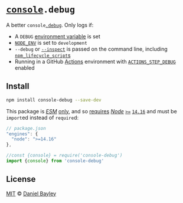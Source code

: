 [`console`]`.debug`
===================
A better `console`[`.debug`]. Only logs if:

* A `DEBUG` [environment variable] is set
* [`NODE_ENV`] is set to `development`
* `--debug` or [`--inspect`] is passed on the command line, including [`npm`][][`_lifecycle_`][][`script`s]
* Running in a GitHub [Actions] environment with [`ACTIONS_STEP_DEBUG`] enabled

Install
-------
~~~ sh
npm install console-debug --save-dev
~~~

This package is _[ESM]_ [only], and so [requires] _[Node]_ [`>=`]
[`14.16`] and must be `import`ed instead of `require`d:
~~~ js
// package.json
"engines": {
  "node": ">=14.16"
},
~~~
~~~ js
//const {console} = require('console-debug')
import {console} from 'console-debug'
~~~

License
-------
[MIT] © [Daniel Bayley]

[MIT]:                      LICENSE.md
[Daniel Bayley]:            https://github.com/danielbayley

[`console`]:                https://developer.mozilla.org/docs/Web/API/console
[`.debug`]:                 https://developer.mozilla.org/docs/Web/API/console/debug

[environment variable]:     https://wikipedia.org/wiki/Environment_variable
[`NODE_ENV`]:               https://nodejs.dev/en/learn/nodejs-the-difference-between-development-and-production
[`--inspect`]:              https://nodejs.org/en/docs/guides/debugging-getting-started#enable-inspector

[`npm`]:                    https://npmjs.com
[`_lifecycle_`]:            https://docs.npmjs.com/cli/v9/using-npm/scripts#current-lifecycle-event
[`script`s]:                https://docs.npmjs.com/cli/v9/using-npm/scripts

[actions]:                  https://github.com/features/actions
[`ACTIONS_STEP_DEBUG`]:     https://docs.github.com/actions/monitoring-and-troubleshooting-workflows/enabling-debug-logging

[node]:                     https://nodejs.org
[requires]:                 https://docs.npmjs.com/cli/v9/configuring-npm/package-json#engines
[`>=`]:                     https://docs.npmjs.com/cli/v6/using-npm/semver#ranges
[`14.16`]:                  https://github.com/nodejs/node/blob/main/doc/changelogs/CHANGELOG_V14.md#14.16.0
[ESM]:                      https://developer.mozilla.org/docs/Web/JavaScript/Guide/Modules
[only]:                     https://gist.github.com/sindresorhus/a39789f98801d908bbc7ff3ecc99d99c
